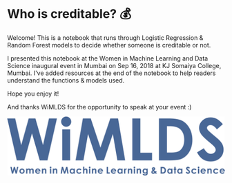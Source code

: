 # Who is creditable? :moneybag:

Welcome! This is a notebook that runs through Logistic Regression & Random Forest models to decide whether someone is creditable or not. 

I presented this notebook at the Women in Machine Learning and Data Science inaugural event in Mumbai on Sep 16, 2018 at KJ Somaiya College, Mumbai. I've added resources at the end of the notebook to help readers understand the functions & models used. 

Hope you enjoy it!

And thanks WiMLDS for the opportunity to speak at your event :)

![WiMLDS Logo](/data/wimlds_img.jpg)
